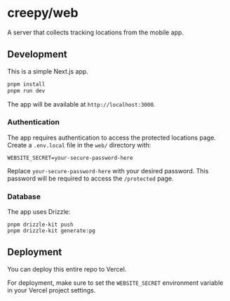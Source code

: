 # creepy/web

A server that collects tracking locations from the mobile app.

## Development

This is a simple Next.js app.

```bash
pnpm install
pnpm run dev
```

The app will be available at `http://localhost:3000`.

### Authentication

The app requires authentication to access the protected locations page. Create a `.env.local` file in the `web/` directory with:

```
WEBSITE_SECRET=your-secure-password-here
```

Replace `your-secure-password-here` with your desired password. This password will be required to access the `/protected` page.

### Database

The app uses Drizzle:

```
pnpm drizzle-kit push
pnpm drizzle-kit generate:pg
```

## Deployment

You can deploy this entire repo to Vercel.

For deployment, make sure to set the `WEBSITE_SECRET` environment variable in your Vercel project settings.

